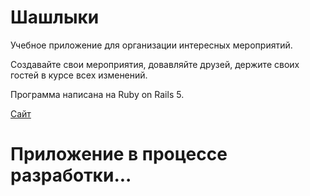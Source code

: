 # Шашлыки

Учебное приложение для организации интересных мероприятий. 

Создавайте свои мероприятия, довавляйте друзей, держите своих гостей в курсе всех изменений.

Программа написана на Ruby on Rails 5.

[Сайт](https://gobarbecue.herokuapp.com)

# Приложение в процессе разработки...
